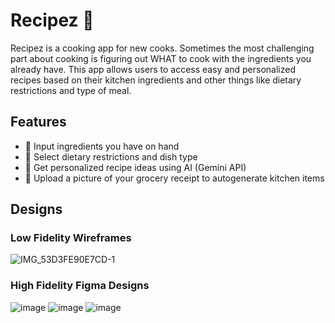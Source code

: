 # Recipez 🍳

Recipez is a cooking app for new cooks. Sometimes the most challenging part about cooking is figuring out WHAT to cook with the ingredients you already have. This app allows users to access easy and personalized recipes based on their kitchen ingredients and other things like dietary restrictions and type of meal. 


## Features

- 🥕 Input ingredients you have on hand
- 🥗 Select dietary restrictions and dish type
- 🤖 Get personalized recipe ideas using AI (Gemini API)
- 🧾 Upload a picture of your grocery receipt to autogenerate kitchen items


## Designs
### Low Fidelity Wireframes
![IMG_53D3FE90E7CD-1](https://github.com/user-attachments/assets/22bf1e2c-9d75-46b0-8e95-aa0354d993b3)

### High Fidelity Figma Designs
![image](https://github.com/user-attachments/assets/3f22abda-c3f7-47c1-90ae-111084f72e75)
![image](https://github.com/user-attachments/assets/3419480c-1420-4cb5-b274-40557fce3f17)
![image](https://github.com/user-attachments/assets/c7e60721-a545-4e04-a992-c8fe3b82094c)

